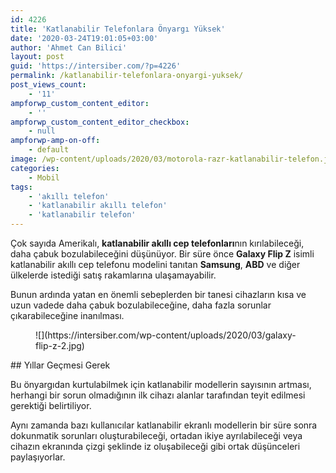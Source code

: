 ```yaml
---
id: 4226
title: 'Katlanabilir Telefonlara Önyargı Yüksek'
date: '2020-03-24T19:01:05+03:00'
author: 'Ahmet Can Bilici'
layout: post
guid: 'https://intersiber.com/?p=4226'
permalink: /katlanabilir-telefonlara-onyargi-yuksek/
post_views_count:
    - '11'
ampforwp_custom_content_editor:
    - ''
ampforwp_custom_content_editor_checkbox:
    - null
ampforwp-amp-on-off:
    - default
image: /wp-content/uploads/2020/03/motorola-razr-katlanabilir-telefon.jpg
categories:
    - Mobil
tags:
    - 'akıllı telefon'
    - 'katlanabilir akıllı telefon'
    - 'katlanabilir telefon'
---
```


Çok sayıda Amerikalı, **katlanabilir akıllı cep telefonları**nın kırılabileceği, daha çabuk bozulabileceğini düşünüyor. Bir süre önce **Galaxy Flip Z** isimli katlanabilir akıllı cep telefonu modelini tanıtan **Samsung**, **ABD** ve diğer ülkelerde istediği satış rakamlarına ulaşamayabilir.

Bunun ardında yatan en önemli sebeplerden bir tanesi cihazların kısa ve uzun vadede daha çabuk bozulabileceğine, daha fazla sorunlar çıkarabileceğine inanılması.

<figure class="wp-block-image size-full">![](https://intersiber.com/wp-content/uploads/2020/03/galaxy-flip-z-2.jpg)</figure>## Yıllar Geçmesi Gerek

Bu önyargıdan kurtulabilmek için katlanabilir modellerin sayısının artması, herhangi bir sorun olmadığının ilk cihazı alanlar tarafından teyit edilmesi gerektiği belirtiliyor.

Aynı zamanda bazı kullanıcılar katlanabilir ekranlı modellerin bir süre sonra dokunmatik sorunları oluşturabileceği, ortadan ikiye ayrılabileceği veya cihazın ekranında çizgi şeklinde iz oluşabileceği gibi ortak düşünceleri paylaşıyorlar.